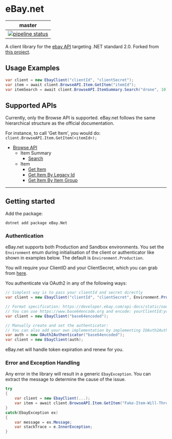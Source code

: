# eBay.net

| master                                                                                                                                         |
| ---------------------------------------------------------------------------------------------------------------------------------------------- |
| [![pipeline status](https://gitlab.com/i7MEDIA/eBay.net/badges/master/pipeline.svg)](https://gitlab.com/i7MEDIA/eBay.net/commits/master) |

A client library for the [ebay API](https://developer.ebay.com/api-docs/) targeting .NET standard 2.0.
Forked from [this project](https://github.com/benscabbia/ebay.net).

## Usage Examples

```csharp
var client = new EbayClient("clientId", "clientSecret");
var item = await client.BrowseAPI.Item.GetItem("itemId");
var itemSearch = await client.BrowseAPI.ItemSummary.Search("drone", 10);
```

## Supported APIs

Currently, only the Browse API is supported. eBay.net follows the same hierarchical structure as the official documentation.

For instance, to call 'Get Item', you would do: `client.BrowseAPI.Item.GetItem(<itemId>);`

- [Browse API](https://developer.ebay.com/api-docs/buy/browse/overview.html)
  - Item Summary
    - [Search](https://developer.ebay.com/api-docs/buy/browse/resources/item_summary/methods/search)
  - Item
    - [Get Item](https://developer.ebay.com/api-docs/buy/browse/resources/item/methods/getItem)
    - [Get Item By Legacy Id](https://developer.ebay.com/api-docs/buy/browse/resources/item/methods/getItemByLegacyId)
    - [Get Item By Item Group](https://developer.ebay.com/api-docs/buy/browse/resources/item/methods/getItemByLegacyId)

---

## Getting started

Add the package:

```
dotnet add package eBay.Net
```

### Authentication

eBay.net supports both Production and Sandbox environments. You set the `Environment` enum during initialisation of the client or authenticator like shown in examples below. The default is `Environment.Production`.

You will require your ClientID and your ClientSecret, which you can grab from [here](https://developer.ebay.com/my/auth/).

You authenticate via OAuth2 in any of the following ways:

```csharp
// Simplest way is to pass your clientId and secret directly
var client = new EbayClient("clientId", "clientSecret", Environment.Production);

// Format specification: https://developer.ebay.com/api-docs/static/oauth-base64-credentials.html
// You can use https://www.base64encode.org and encode: yourClientId:yourClientSecret
var client = new EbayClient("base64encoded");

// Manually create and set the authenticator:
// You can also add your own implementation by implementing IOAuth2Authenticator
var auth = new OAuth2Authenticator("base64encoded");
var client = new EbayClient(auth);
```

eBay.net will handle token expiration and renew for you.

### Error and Exception Handling

Any error in the library will result in a generic `EbayException`. You can extract the message to determine the cause of the issue.

```csharp
try
{
    var client = new EbayClient(...);
    var item = await client.BrowseAPI.Item.GetItem("Fake-Item-Will-Throw-Exception");
}
catch(EbayException ex)
{
    var message = ex.Message;
    var stackTrace = e.InnerException;
}
```
